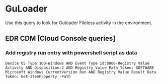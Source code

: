 # GuLoader

Use this query to look for Guloader Fileless activity in the environment.

## EDR CDM [Cloud Console queries]

### Add registry run entry with powershell script as data

~~~
Device OS Type:100-Windows AND Event Type Id:8006-Registry Value Activity AND Disposition:2 AND Registry Value Path Token: SOFTWARE Microsoft Windows CurrentVersion Run AND Registry Value Result Data Token: Get-ItemProperty -Path
~~~